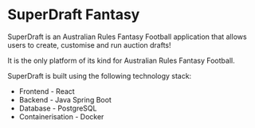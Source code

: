# SuperDraft Fantasy

SuperDraft is an Australian Rules Fantasy Football application that allows users to create, customise and run auction drafts!

It is the only platform of its kind for Australian Rules Fantasy Football.

SuperDraft is built using the following technology stack:
- Frontend - React
- Backend - Java Spring Boot
- Database - PostgreSQL
- Containerisation - Docker